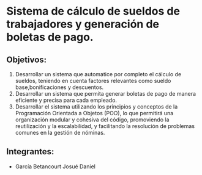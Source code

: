 # Sistema de cálculo de sueldos de trabajadores y generación de boletas de pago.
## Objetivos: 
  1. Desarrollar un sistema que automatice por completo el cálculo de sueldos, teniendo en cuenta factores relevantes como sueldo base,bonificaciones y descuentos.
  2. Desarrollar un sistema que permita generar boletas de pago de manera eficiente y precisa para cada empleado.
  3. Desarrollar el sistema utilizando los principios y conceptos de la Programación Orientada a Objetos (POO), lo que permitirá una organización modular y cohesiva del código, promoviendo la reutilización y la escalabilidad, y facilitando la resolución de problemas comunes en la gestión de nóminas.
## Integrantes:
  - García Betancourt Josué Daniel

  



